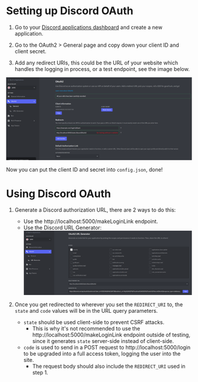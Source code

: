 # Setting up Discord OAuth

1. Go to your [Discord applications dashboard](https://discord.com/developers/applications) and create a new application.

2. Go to the OAuth2 > General page and copy down your client ID and client secret.

3. Add any redirect URIs, this could be the URL of your website which handles the logging in process, or a test endpoint, see the image below.

![image](../images/Discord_0.png)

Now you can put the client ID and secret into `config.json`, done!

# Using Discord OAuth

1. Generate a Discord authorization URL, there are 2 ways to do this:

    - Use the http://localhost:5000/makeLoginLink endpoint.
    - Use the Discord URL Generator:
      ![image](../images/Discord_1.png)

2. Once you get redirected to wherever you set the `REDIRECT_URI` to, the `state` and `code` values will be in the URL query parameters.

    - `state` should be used client-side to prevent CSRF attacks.
        - This is why it's not recommended to use the http://localhost:5000/makeLoginLink endpoint outside of testing, since it generates `state` server-side instead of client-side.
    - `code` is used to send in a POST request to http://localhost:5000/login to be upgraded into a full access token, logging the user into the site.
        - The request body should also include the `REDIRECT_URI` used in step 1.
